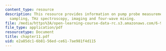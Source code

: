 ```yaml
---
content_type: resource
description: This resource provides information on pump probe measurements, electro-optic
  sampling, THz spectroscopy, imaging and four-wave mixing.
file: /media/https%3A/open-learning-course-data-rc.s3.amazonaws.com/6-977-ultrafast-optics-spring-2005/e2a85dc16b8156edce617ae981f4d115_chapter11.pdf
file_type: application/pdf
resourcetype: Document
title: chapter11.pdf
uid: e2a85dc1-6b81-56ed-ce61-7ae981f4d115
---
```

